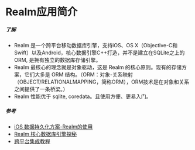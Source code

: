 # Realm应用简介

##### 了解

* Realm 是一个跨平台移动数据库引擎，支持iOS、OS X（Objective-C和Swift）以及Android，核心数据引擎C++打造，并不是建立在SQLite之上的ORM, 是拥有独立的数据库存储引擎。
* Realm 最核心的理念就是对象驱动，这是 Realm 的核心原则。现有的存储方案，它们大多是 ORM 结构。（ORM：对象-关系映射（OBJECT/RELATIONALMAPPING，简称ORM），ORM技术是在对象和关系之间提供了一条桥梁。）
* Realm 性能优于 sqlite, coredata。且使用方便、更易入门。

##### 参考

* [iOS 数据持久化方案-Realm的使用](http://www.cocoachina.com/cms/wap.php?action=article&id=26443)
* [Realm 核心数据库引擎探秘](https://academy.realm.io/cn/posts/jp-simard-realm-core-database-engine/)
* [跨平台集成教程](https://realm.io/cn/docs/objc/latest/#section)
